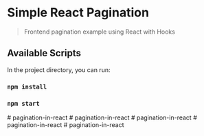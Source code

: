 # Simple React Pagination

> Frontend pagination example using React with Hooks

## Available Scripts

In the project directory, you can run:

### `npm install`

### `npm start`
#   p a g i n a t i o n - i n - r e a c t  
 #   p a g i n a t i o n - i n - r e a c t  
 #   p a g i n a t i o n - i n - r e a c t  
 #   p a g i n a t i o n - i n - r e a c t  
 #   p a g i n a t i o n - i n - r e a c t  
 